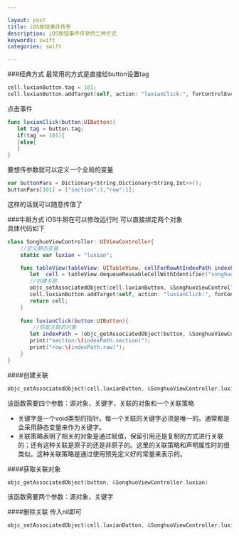 ```yaml
---

layout: post
title: iOS按钮事件传參
description: iOS按钮事件传參的二种方式
keywords: swift
categories: swift

---
```


###经典方式
最常用的方式是直接给button设置tag

```swift
cell.luxianButton.tag = 101;
cell.luxianButton.addTarget(self, action: "luxianClick:", forControlEvents: UIControlEvents.TouchUpInside);
```
点击事件

```swift
func luxianClick(button:UIButton){
   let tag = button.tag;
   if(tag == 101){
   }else{
   }
}
```
要想传参数就可以定义一个全局的变量

```swift
var buttonPars = Dictionary<String,Dictionary<String,Int>>();
buttonPars[101] = ["section":1,"row":1];
```
这样的话就可以随意传值了

###牛掰方式
iOS牛掰在可以修改运行时 可以直接绑定两个对象  
具体代码如下

```swift
class SonghuoViewController: UIViewController{
	//定义静态变量
	static var luxian = "luxian";

	func tableView(tableView: UITableView, cellForRowAtIndexPath indexPath: NSIndexPath) -> UITableViewCell {
	   let  cell = tableView.dequeueReusableCellWithIdentifier("songhuoCell", forIndexPath: indexPath) as! SonghuoTableViewCell;
	   //创建关联
	   objc_setAssociatedObject(cell.luxianButton, &SonghuoViewController.luxian, indexPath, objc_AssociationPolicy.OBJC_ASSOCIATION_ASSIGN);
	   cell.luxianButton.addTarget(self, action: "luxianClick:", forControlEvents: UIControlEvents.TouchUpInside);
	   return cell;
	}
	
	func luxianClick(button:UIButton){
		//获取关联的对象
	   let indexPath = (objc_getAssociatedObject(button, &SonghuoViewController.luxian) as! NSIndexPath);
	   print("section:\(indexPath.section)");
	   print("row:\(indexPath.row)");
	}
}
```

####创建关联
```swift
objc_setAssociatedObject(cell.luxianButton, &SonghuoViewController.luxian, indexPath, objc_AssociationPolicy.OBJC_ASSOCIATION_RETAIN_NONATOMIC);
```

该函数需要四个参数：源对象，关键字，关联的对象和一个关联策略  
 
+ 关键字是一个void类型的指针。每一个关联的关键字必须是唯一的。通常都是会采用静态变量来作为关键字。
+ 关联策略表明了相关的对象是通过赋值，保留引用还是复制的方式进行关联的；还有这种关联是原子的还是非原子的。这里的关联策略和声明属性时的很类似。这种关联策略是通过使用预先定义好的常量来表示的。

####获取关联对象
```swift
objc_getAssociatedObject(button, &SonghuoViewController.luxian)
```
该函数需要两个参数：源对象，关键字

####删除关联
传入nil即可  
```swift
objc_setAssociatedObject(cell.luxianButton, &SonghuoViewController.luxian, nil, objc_AssociationPolicy.OBJC_ASSOCIATION_RETAIN_NONATOMIC);
```

